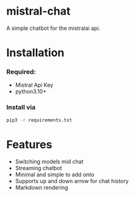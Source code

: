 # mistral-chat
A simple chatbot for the mistralai api.


# Installation
### Required:
- Mistral Api Key
- python3.10+

### Install via
```bash
pip3 -r requirements.txt
```

# Features
- Switching models mid chat
- Streaming chatbot
- Minimal and simple to add onto
- Supports up and down arrow for chat history
- Markdown rendering
